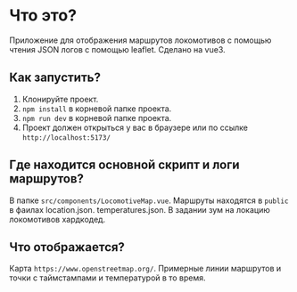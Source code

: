 # Что это?

Приложение для отображения маршрутов локомотивов с помощью чтения JSON логов с помощью leaflet. Сделано на vue3.

## Как запустить?

1. Клонируйте проект.
2. `npm install` в корневой папке проекта.
3. `npm run dev` в корневой папке проекта.
4. Проект должен открыться у вас в браузере или по ссылке `http://localhost:5173/`

## Где находится основной скрипт и логи маршрутов?
В папке `src/components/LocomotiveMap.vue`. Маршруты находятся в `public` в фаилах location.json. temperatures.json. В задании зум на локацию локомотивов хардкодед.

## Что отображается?
Карта `https://www.openstreetmap.org/`. Примерные линии маршрутов и точки с таймстампами и температурой в то время.

